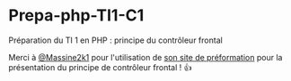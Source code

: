# Prepa-php-TI1-C1

Préparation du TI 1 en PHP : principe du contrôleur frontal

Merci à [@Massine2k1](https://github.com/Massine2k1) pour l'utilisation de [son site de préformation](https://2025.webdev-cf2m.be/massine/prefo/) pour la présentation du principe de contrôleur frontal ! :+1:


